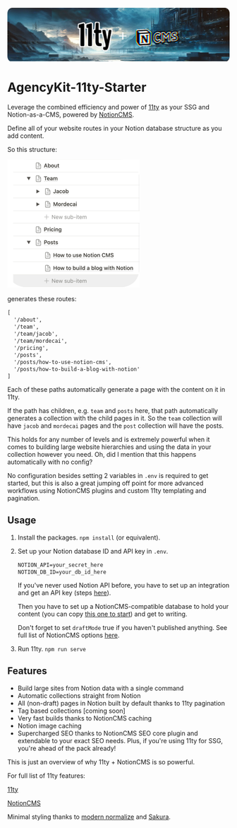 <p align="center">
  <img src="/public/agencykit-11ty-starter.png">
  <h1>AgencyKit-11ty-Starter</h1>
</p>

Leverage the combined efficiency and power of [11ty](https://www.11ty.dev/) as your SSG and Notion-as-a-CMS, powered by [NotionCMS](https://www.agencykit.so/notion-cms/guide/).

Define all of your website routes in your Notion database structure as you add content.

So this structure:

![NotionCMS database structure automatically defines your site's routes](/public/database_structure.png)

generates these routes:

```
[
  '/about',
  '/team',
  '/team/jacob',
  '/team/mordecai',
  '/pricing',
  '/posts',
  '/posts/how-to-use-notion-cms',
  '/posts/how-to-build-a-blog-with-notion'
]
```

Each of these paths automatically generate a page with the content on it in 11ty. 

If the path has children, e.g. `team` and `posts` here, that path automatically generates a collection with the child pages in it. So the `team` collection will have `jacob` and `mordecai` pages and the `post` collection will have the posts. 

This holds for any number of levels and is extremely powerful when it comes to building large website hierarchies and using the data in your collection however you need. Oh, did I mention that this happens automatically with no config?

No configuration besides setting 2 variables in `.env` is required to get started, but this is also a great jumping off point for more advanced workflows using NotionCMS plugins and custom 11ty templating and pagination.

## Usage

1. Install the packages.
   ``` npm install ``` (or equivalent).
3. Set up your Notion database ID and API key in `.env`.

   ```
   NOTION_API=your_secret_here
   NOTION_DB_ID=your_db_id_here
   ```
   
   If you've never used Notion API before, you have to set up an integration and get an API key (steps [here](https://www.agencykit.so/notion-cms/quickstart/#create-notion-integration)).

   Then you have to set up a NotionCMS-compatible database to hold your content (you can copy [this one to start](https://cooked-shovel-3c3.notion.site/NotionCMS-Quickstart-Database-Template-719f1f9d1547465d96bcd7e80333c831?pvs=4)) and get to writing.
  
   Don't forget to set `draftMode` true if you haven't published anything. See full list of NotionCMS options [here](https://www.agencykit.so/notion-cms/guide/api/).

4. Run 11ty. ```npm run serve```

## Features

- Build large sites from Notion data with a single command
- Automatic collections straight from Notion
- All (non-draft) pages in Notion built by default thanks to 11ty pagination
- Tag based collections [coming soon]
- Very fast builds thanks to NotionCMS caching
- Notion image caching
- Supercharged SEO thanks to NotionCMS SEO core plugin and extendable to your exact SEO needs. Plus, if you're using 11ty for SSG, you're ahead of the pack already!

This is just an overview of why 11ty + NotionCMS is so powerful.

For full list of 11ty features:

[11ty](https://www.11ty.dev/docs/)

[NotionCMS](https://www.agencykit.so/notion-cms/guide/#core-features)

Minimal styling thanks to [modern normalize](https://github.com/sindresorhus/modern-normalize) and [Sakura](https://github.com/oxalorg/sakura).
